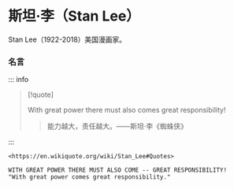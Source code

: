 # 斯坦·李（Stan Lee）

Stan Lee（1922-2018）美国漫画家。

### 名言

::: info

> [!quote]
>
> With great power there must also comes great responsibility!
>
> > 能力越大，责任越大。——斯坦·李《蜘蛛侠》

:::

```
<https://en.wikiquote.org/wiki/Stan_Lee#Quotes>

WITH GREAT POWER THERE MUST ALSO COME -- GREAT RESPONSIBILITY!
"With great power comes great responsibility."
```
